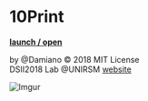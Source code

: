 # 10Print
**[launch / open](https://github.com/Damiano92/dsii-2018-unirsm.github.io/edit/master/Damiano92/10Print/10_print_variazioni_p5/10_print_1/index.html/)**

by @Damiano © 2018 MIT License  
DSII2018 Lab @UNIRSM [website](http://dsii-2018-unirsm.github.io)

![Imgur](https://i.imgur.com/Q6L152v.png?1)
